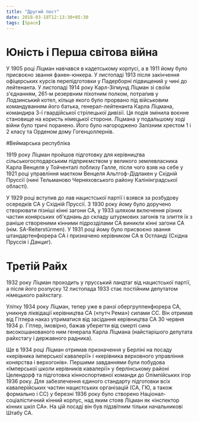 ```yaml
---
title: "Другий пост"
date: 2018-03-18T12:13:30+05:30
tags: [Space]
---
```


# Юність і Перша світова війна

У 1905 році Ліцман навчався в кадетському корпусі, а в 1911 йому було присвоєно звання фанен-юнкера. У листопаді 1913 після закінчення офіцерських курсів перепідготовки у Падерборні підвищений у чині до лейтенанта. У листопаді 1914 року Карл-Зігмунд Ліцман зі своїм з'єднанням, 261-м резервним піхотним полком, потрапив у Лодзинський котел, кільце якого було прорвано під військовим командуванням його батька, генерал-лейтенанта Карла Ліцмана, командира 3-ї гвардійської стрілецької дивізії. Ця подія змінила воєнне становище на користь німецької сторони. Ліцмана у подальшому ході війни було тричі поранено. Його було нагороджено Залізним хрестом 1 і 2 класу та Орденом дому Гогенцоллернів.

#Веймарська республіка

1919 року Ліцман пройшов підготовку для керівництва сільськогосподарським підприємством у великого землевласника Карла Венцеля у Тойченталі поблизу Галле, після чого взяв на себе у 1921 році управління маєтком Венцеля Альтгоф-Дідлакен у Східній Пруссії (нині Тельманово Черняховського району Калінінградської області).

У 1929 році вступив до лав нацистської партії і взявся за розбудову осередків СА у Східній Пруссії. З 1930 року йому було доручено створювати пізніші кінні загони СА, у 1933 шляхом включення різних частин конярських об'єднань до складу штурмових загонів та злиття їх з раніше створеними кінними підрозділами СА виникли кінні загони СА (нім. SA-Reiterstürmen). У 1931 році йому було присвоєно звання штандартенфюрера СА і призначено керівником СА в Остланді (Східна Пруссія і Данциг).

# Третій Райх

1932 року Ліцман проходить у прусський ландтаг від нацистської партії, а після його розпуску 12 листопада 1933 стає постійним депутатом німецького райхстагу.

Улітку 1934 року Ліцман, тепер уже в ранзі обергруппенфюрера СА, уникнув ліквідації керівництва СА («путч Рема») силами СС. Він отримав від Гітлера наказ утриматися від засідання керівництва СА 30 червня 1934 р. Гітлер, імовірно, бажав уберегти від смерті сина високошанованого ним генерала Карла Ліцмана (найстарішого депутата райхстагу і державного радника).

Ще в 1934 році Ліцман отримав призначення у Берліні на посаду «керівника імперської кавалерії» і «керівника верховного управління конярства і верхогонів». Першими завданнями були побудова «Імперської школи керівників кавалерії» у берлінському районі Целендорф та підготовка кінноспортивної команди до Олімпійських ігор 1936 року. Для забезпечення єдиного стандарту підготовки всіх кавалерійських частин нацистських організацій (СА, ГЮ, а також формально і СС) у березні 1936 року було створено Націонал-соціалістичний кінний корпус, над яким стояв Ліцман як «інспектор кінних шкіл СА». На цій посаді він був підзвітним тільки начальникові Штабу СА. 